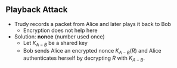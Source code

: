 ## Playback Attack
- Trudy records a packet from Alice and later plays it back to Bob
    - Encryption does not help here
- Solution: **nonce** (number used once)
    - Let $K_{A-B}$ be a shared key
    - Bob sends Alice an encrypted nonce $K_{A-B}(R)$ and Alice authenticates herself by decrypting $R$ with $K_{A-B}$.
